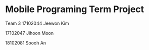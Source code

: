 # Mobile Programing Term Project


Team 3
17102044 Jeewon Kim

17102047 Jihoon Moon

18102081 Soooh An
